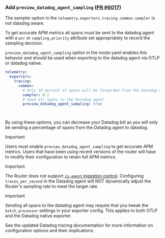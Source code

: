 ### Add `preview_datadog_agent_sampling` ([PR #6017](https://github.com/apollographql/router/pull/6017))

The sampler option in the `telemetry.exporters.tracing.common.sampler` is not datadog aware.

To get accurate APM metrics all spans must be sent to the datadog agent with a `psr` or `sampling.priority` attribute set appropriately to record the sampling decision.

`preview_datadog_agent_sampling` option in the router.yaml enables this behavior and should be used when exporting to the datadog agent via OTLP or datadog native. 

```yaml
telemetry:
  exporters:
    tracing:
      common:
        # Only 10 percent of spans will be forwarded from the Datadog agent to Datadog. Experiment to find a value that is good for you!
        sampler: 0.1
        # Send all spans to the Datadog agent. 
        preview_datadog_agent_sampling: true

        
```

By using these options, you can decrease your Datadog bill as you will only be sending a percentage of spans from the Datadog agent to datadog. 

> [!IMPORTANT]
> Users must enable `preview_datadog_agent_sampling` to get accurate APM metrics. Users that have been using recent versions of the router will have to modify their configuration to retain full APM metrics. 

> [!IMPORTANT]
> The Router does not support [`in-agent` ingestion control](https://docs.datadoghq.com/tracing/trace_pipeline/ingestion_mechanisms/?tab=java#in-the-agent).
> Configuring `traces_per_second` in the Datadog agent will NOT dynamically adjust the Router's sampling rate to meet the target rate.

> [!IMPORTANT]
> Sending all spans to the datadog agent may require that you tweak the `batch_processor` settings in your exporter config. This applies to both OTLP and the Datadog native exporter.

See the updated Datadog tracing documentation for more information on configuration options and their implications.